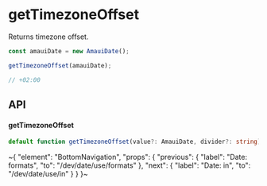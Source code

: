 
# getTimezoneOffset

Returns timezone offset.

```ts
const amauiDate = new AmauiDate();

getTimezoneOffset(amauiDate);

// +02:00
```

## API

#### getTimezoneOffset

```ts
default function getTimezoneOffset(value?: AmauiDate, divider?: string): string;
```


~{
  "element": "BottomNavigation",
  "props": {
    "previous": {
      "label": "Date: formats",
      "to": "/dev/date/use/formats"
    },
    "next": {
      "label": "Date: in",
      "to": "/dev/date/use/in"
    }
  }
}~
